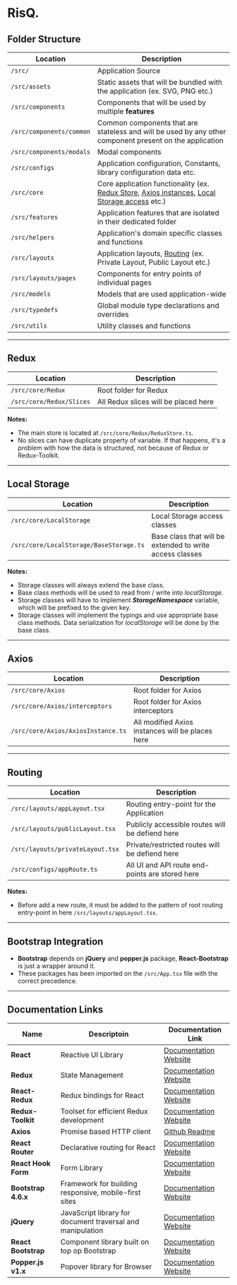 # RisQ.

## Folder Structure
|Location|Description|
|---|---|
|`/src/`|Application Source
|`/src/assets`|Static assets that will be bundled with the application (ex. SVG, PNG etc.)|
|`/src/components`|Components that will be used by multiple **features**|
|`/src/components/common`|Common components that are stateless and will be used by any other component present on the application|
|`/src/components/modals`|Modal components|
|`/src/configs`|Application configuration, Constants, library configuration data etc.|
|`/src/core`|Core application functionality (ex. [Redux Store](#redux), [Axios instances](#axios), [Local Storage access](#Local%20Storage) etc.)|
|`/src/features`|Application features that are isolated in their dedicated folder|
|`/src/helpers`|Application's domain specific classes and functions|
|`/src/layouts`|Application layouts, [Routing](#routing) (ex. Private Layout, Public Layout etc.)|
|`/src/layouts/pages`|Components for entry points of individual pages|
|`/src/models`|Models that are used application-wide|
|`/src/typedefs`|Global module type declarations and overrides|
|`/src/utils`|Utility classes and functions|

---

## Redux
|Location|Description|
|---|---|
|`/src/core/Redux`|Root folder for Redux|
|`/src/core/Redux/Slices`|All Redux slices will be placed here|

**Notes:**
* The main store is located at `/src/core/Redux/ReduxStore.ts`.
* No slices can have duplicate property of variable. If that happens, it's a problem with how the data is structured, not because of Redux or Redux-Toolkit.

---

## Local Storage
|Location|Description|
|---|---|
|`/src/core/LocalStorage`|Local Storage access classes|
|`/src/core/LocalStorage/BaseStorage.ts`|Base class that will be extended to write access classes|

**Notes:**
* Storage classes will always extend the base class.
* Base class methods will be used to read from / write into *localStorage*.
* Storage classes will have to implement ***StorageNamespace*** variable, which will be prefixed to the given key.
* Storage classes will implement the typings and use appropriate base class methods. Data serialization for *localStorage* will be done by the base class.

---

## Axios
|Location|Description|
|---|---|
|`/src/core/Axios`|Root folder for Axios|
|`/src/core/Axios/interceptors`|Root folder for Axios interceptors|
|`/src/core/Axios/AxiosInstance.ts`|All modified Axios instances will be places here|

---

## Routing

|Location|Description|
|---|---|
|`/src/layouts/appLayout.tsx`|Routing entry-point for the Application|
|`/src/layouts/publicLayout.tsx`|Publicly accessible routes will be defiend here|
|`/src/layouts/privateLayout.tsx`|Private/restricted routes will be defiend here|
|`/src/configs/appRoute.ts`|All UI and API route end-points are stored here|

**Notes:**
* Before add a new route, it must be added to the pattern of root routing entry-point in here `/src/layouts/appLayout.tsx`.

---

## Bootstrap Integration
* **Bootstrap** depends on **jQuery** and **popper.js** package, **React-Bootstrap** is just a wrapper around it.
* These packages has been imported on the `/src/App.tsx` file with the correct precedence.

---

## Documentation Links
|Name|Descriptoin|Documentation Link|
|---|---|---|
|**React**|Reactive UI Library|[Documentation Website](https://reactjs.org/docs/getting-started.html)|
|**Redux**|State Management|[Documentation Website](https://redux.js.org/introduction/getting-started)|
|**React-Redux**|Redux bindings for React|[Documentation Website](https://react-redux.js.org/introduction/quick-start)|
|**Redux-Toolkit**|Toolset for efficient Redux development|[Documentation Website](https://redux-toolkit.js.org/introduction/quick-start)|
|**Axios**|Promise based HTTP client|[Github Readme](https://github.com/axios/axios)|
|**React Router**|Declarative routing for React|[Documentation Website](https://reactrouter.com/web/guides/quick-start)|
|**React Hook Form**|Form Library|[Documentation Website](https://react-hook-form.com/get-started)|
|**Bootstrap 4.6.x**|Framework for building responsive, mobile-first sites|[Documentation Website](https://getbootstrap.com/docs/4.6/getting-started/introduction/)|
|**jQuery**|JavaScript library for document traversal and manipulation|[Documentation Website](https://api.jquery.com/)|
|**React Bootstrap**|Component library built on top op Bootstrap|[Documentation Website](https://react-bootstrap.github.io/getting-started/introduction)|
|**Popper.js v1.x**|Popover library for Browser|[Documentation Website](https://popper.js.org/docs/v1/)|
